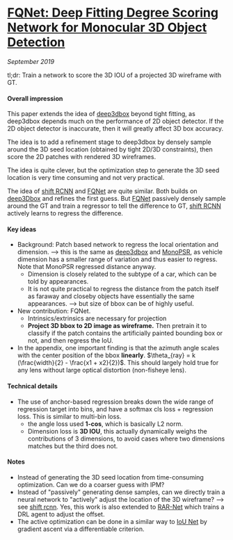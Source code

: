 # [FQNet: Deep Fitting Degree Scoring Network for Monocular 3D Object Detection](https://arxiv.org/abs/1904.12681) 

_September 2019_

tl;dr: Train a network to score the 3D IOU of a projected 3D wireframe with GT. 

#### Overall impression
This paper extends the idea of [deep3dbox](deep3dbox.md) beyond tight fitting, as deep3dbox depends much on the performance of 2D object detector. If the 2D object detector is inaccurate, then it will greatly affect 3D box accuracy.

The idea is to add a refinement stage to deep3dbox by densely sample around the 3D seed location (obtained by tight 2D/3D constraints), then score the 2D patches with rendered 3D wireframes. 

The idea is quite clever, but the optimization step to generate the 3D seed location is very time consuming and not very practical. 

The idea of [shift RCNN](shift_rcnn.md) and [FQNet](fqnet.md) are quite similar. Both builds on [deep3Dbox](deep3dbox.md) and refines the first guess. But [FQNet](fqnet.md) passively densely sample around the GT and train a regressor to tell the difference to GT, [shift RCNN](shift_rcnn.md) actively learns to regress the difference.

#### Key ideas
- Background: Patch based network to regress the local orientation and dimension. --> this is the same as [deep3dbox](deep3dbox.md) and [MonoPSR](monopsr.md), as vehicle dimension has a smaller range of variation and thus easier to regress. Note that MonoPSR regressed distance anyway. 
	- Dimension is closely related to the subtype of a car, which can be told by appearances. 
	- It is not quite practical to regress the distance from the patch itself as faraway and closeby objects have essentially the same appearances. --> but size of bbox can be of highly useful. 
- New contribution: FQNet. 
	- Intrinsics/extrinsics are necessary for projection
	- **Project 3D bbox to 2D image as wireframe.** Then pretrain it to classify if the patch contains the artificially painted bounding box or not, and then regress the IoU. 
- In the appendix, one important finding is that the azimuth angle scales with the center position of the bbox **linearly**. $\theta_{ray} = k (\frac{width}{2} - \frac{x1 + x2}{2})$. This should largely hold true for any lens without large optical distortion (non-fisheye lens).

#### Technical details
- The use of anchor-based regression breaks down the wide range of regression target into bins, and have a softmax cls loss + regression loss. This is similar to multi-bin loss.
	- the angle loss used **1-cos**, which is basically L2 norm.
	- Dimension loss is **3D IOU**, this actually dynamically weighs the contributions of 3 dimensions, to avoid cases where two dimensions matches but the third does not.


#### Notes
- Instead of generating the 3D seed location from time-consuming optimization. Can we do a coarser guess with IPM?
- Instead of "passively" generating dense samples, can we directly train a neural network to "actively" adjust the location of the 3D wireframe? --> see [shift rcnn](shift_rcnn.md). Yes, this work is also extended to [RAR-Net](rarnet.md) which trains a DRL agent to adjust the offset. 
- The active optimization can be done in a similar way to [IoU Net](iou_net.md) by gradient ascent via a differentiable criterion.
